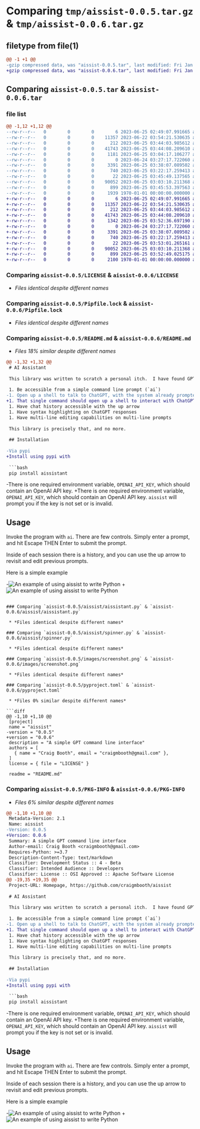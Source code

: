 # Comparing `tmp/aissist-0.0.5.tar.gz` & `tmp/aissist-0.0.6.tar.gz`

## filetype from file(1)

```diff
@@ -1 +1 @@
-gzip compressed data, was "aissist-0.0.5.tar", last modified: Fri Jan  1 00:00:00 2016, max compression
+gzip compressed data, was "aissist-0.0.6.tar", last modified: Fri Jan  1 00:00:00 2016, max compression
```

## Comparing `aissist-0.0.5.tar` & `aissist-0.0.6.tar`

### file list

```diff
@@ -1,12 +1,12 @@
--rw-r--r--   0        0        0        6 2023-06-25 02:49:07.991665 aissist-0.0.5/.gitignore
--rw-r--r--   0        0        0    11357 2023-06-22 03:54:21.530635 aissist-0.0.5/LICENSE
--rw-r--r--   0        0        0      212 2023-06-25 03:44:03.985612 aissist-0.0.5/Pipfile
--rw-r--r--   0        0        0    41743 2023-06-25 03:44:08.209610 aissist-0.0.5/Pipfile.lock
--rw-r--r--   0        0        0     1181 2023-06-25 03:04:17.106277 aissist-0.0.5/README.md
--rw-r--r--   0        0        0        0 2023-06-24 03:27:17.722060 aissist-0.0.5/aissist/__init__.py
--rw-r--r--   0        0        0     3391 2023-06-25 03:38:07.089502 aissist-0.0.5/aissist/aissistant.py
--rw-r--r--   0        0        0      740 2023-06-25 03:22:17.259413 aissist-0.0.5/aissist/spinner.py
--rw-r--r--   0        0        0       22 2023-06-25 03:45:49.137565 aissist-0.0.5/aissist/version.py
--rw-r--r--   0        0        0    90052 2023-06-25 03:03:10.211368 aissist-0.0.5/images/screenshot.png
--rw-r--r--   0        0        0      899 2023-06-25 03:45:53.397563 aissist-0.0.5/pyproject.toml
--rw-r--r--   0        0        0     1939 1970-01-01 00:00:00.000000 aissist-0.0.5/PKG-INFO
+-rw-r--r--   0        0        0        6 2023-06-25 02:49:07.991665 aissist-0.0.6/.gitignore
+-rw-r--r--   0        0        0    11357 2023-06-22 03:54:21.530635 aissist-0.0.6/LICENSE
+-rw-r--r--   0        0        0      212 2023-06-25 03:44:03.985612 aissist-0.0.6/Pipfile
+-rw-r--r--   0        0        0    41743 2023-06-25 03:44:08.209610 aissist-0.0.6/Pipfile.lock
+-rw-r--r--   0        0        0     1342 2023-06-25 03:52:36.697190 aissist-0.0.6/README.md
+-rw-r--r--   0        0        0        0 2023-06-24 03:27:17.722060 aissist-0.0.6/aissist/__init__.py
+-rw-r--r--   0        0        0     3391 2023-06-25 03:38:07.089502 aissist-0.0.6/aissist/aissistant.py
+-rw-r--r--   0        0        0      740 2023-06-25 03:22:17.259413 aissist-0.0.6/aissist/spinner.py
+-rw-r--r--   0        0        0       22 2023-06-25 03:53:01.265161 aissist-0.0.6/aissist/version.py
+-rw-r--r--   0        0        0    90052 2023-06-25 03:03:10.211368 aissist-0.0.6/images/screenshot.png
+-rw-r--r--   0        0        0      899 2023-06-25 03:52:49.025175 aissist-0.0.6/pyproject.toml
+-rw-r--r--   0        0        0     2100 1970-01-01 00:00:00.000000 aissist-0.0.6/PKG-INFO
```

### Comparing `aissist-0.0.5/LICENSE` & `aissist-0.0.6/LICENSE`

 * *Files identical despite different names*

### Comparing `aissist-0.0.5/Pipfile.lock` & `aissist-0.0.6/Pipfile.lock`

 * *Files identical despite different names*

### Comparing `aissist-0.0.5/README.md` & `aissist-0.0.6/README.md`

 * *Files 18% similar despite different names*

```diff
@@ -1,32 +1,32 @@
 # AI Assistant
 
 This library was written to scratch a personal itch.  I have found GPT 3.5 to be incredibly useful in my day-to-day coding activities, but also found that having to go to a web browser and interact there was tedious.  What I really wanted was a tool that would:
 
 1. Be accessible from a simple command line prompt (`ai`)
-1. Open up a shell to talk to ChatGPT, with the system already prompted to respond tersely but helpfully to coding questions
+1. That single command should open up a shell to interact with ChatGPT, with the system already prompted to respond tersely but helpfully to coding questions
 1. Have chat history accessible with the up arrow
 1. Have syntax highlighting on ChatGPT responses
 1. Have multi-line editing capabilities on multi-line prompts
 
 This library is precisely that, and no more.
 
 ## Installation
 
-Via pypi
+Install using pypi with
 
 ```bash
 pip install aissistant
 ```
 
-There is one required environment variable, `OPENAI_API_KEY`, which should contain an OpenAI API key.
+There is one required environment variable, `OPENAI_API_KEY`, which should contain an OpenAI API key. `aissist` will prompt you if the key is not set or is invalid.
 
 ## Usage
 
 Invoke the program with `ai`.  There are few controls. Simply enter a prompt, and hit Escape THEN Enter to submit the prompt.
 
 Inside of each session there is a history, and you can use the up arrow to revisit and edit previous prompts.
 
 Here is a simple example
 
-![An example of using aissist to write Python](images/screenshot.png)
+![An example of using aissist to write Python](https://github.com/craigmbooth/aissist/raw/master/images/screenshot.png)
```

### Comparing `aissist-0.0.5/aissist/aissistant.py` & `aissist-0.0.6/aissist/aissistant.py`

 * *Files identical despite different names*

### Comparing `aissist-0.0.5/aissist/spinner.py` & `aissist-0.0.6/aissist/spinner.py`

 * *Files identical despite different names*

### Comparing `aissist-0.0.5/images/screenshot.png` & `aissist-0.0.6/images/screenshot.png`

 * *Files identical despite different names*

### Comparing `aissist-0.0.5/pyproject.toml` & `aissist-0.0.6/pyproject.toml`

 * *Files 0% similar despite different names*

```diff
@@ -1,10 +1,10 @@
 [project]
 name = "aissist"
-version = "0.0.5"
+version = "0.0.6"
 description = "A simple GPT command line interface"
 authors = [
   { name = "Craig Booth", email = "craigmbooth@gmail.com" },
 ]
 license = { file = "LICENSE" }
 
 readme = "README.md"
```

### Comparing `aissist-0.0.5/PKG-INFO` & `aissist-0.0.6/PKG-INFO`

 * *Files 6% similar despite different names*

```diff
@@ -1,10 +1,10 @@
 Metadata-Version: 2.1
 Name: aissist
-Version: 0.0.5
+Version: 0.0.6
 Summary: A simple GPT command line interface
 Author-email: Craig Booth <craigmbooth@gmail.com>
 Requires-Python: >=3.7
 Description-Content-Type: text/markdown
 Classifier: Development Status :: 4 - Beta
 Classifier: Intended Audience :: Developers
 Classifier: License :: OSI Approved :: Apache Software License
@@ -19,35 +19,35 @@
 Project-URL: Homepage, https://github.com/craigmbooth/aissist
 
 # AI Assistant
 
 This library was written to scratch a personal itch.  I have found GPT 3.5 to be incredibly useful in my day-to-day coding activities, but also found that having to go to a web browser and interact there was tedious.  What I really wanted was a tool that would:
 
 1. Be accessible from a simple command line prompt (`ai`)
-1. Open up a shell to talk to ChatGPT, with the system already prompted to respond tersely but helpfully to coding questions
+1. That single command should open up a shell to interact with ChatGPT, with the system already prompted to respond tersely but helpfully to coding questions
 1. Have chat history accessible with the up arrow
 1. Have syntax highlighting on ChatGPT responses
 1. Have multi-line editing capabilities on multi-line prompts
 
 This library is precisely that, and no more.
 
 ## Installation
 
-Via pypi
+Install using pypi with
 
 ```bash
 pip install aissistant
 ```
 
-There is one required environment variable, `OPENAI_API_KEY`, which should contain an OpenAI API key.
+There is one required environment variable, `OPENAI_API_KEY`, which should contain an OpenAI API key. `aissist` will prompt you if the key is not set or is invalid.
 
 ## Usage
 
 Invoke the program with `ai`.  There are few controls. Simply enter a prompt, and hit Escape THEN Enter to submit the prompt.
 
 Inside of each session there is a history, and you can use the up arrow to revisit and edit previous prompts.
 
 Here is a simple example
 
-![An example of using aissist to write Python](images/screenshot.png)
+![An example of using aissist to write Python](https://github.com/craigmbooth/aissist/raw/master/images/screenshot.png)
```

